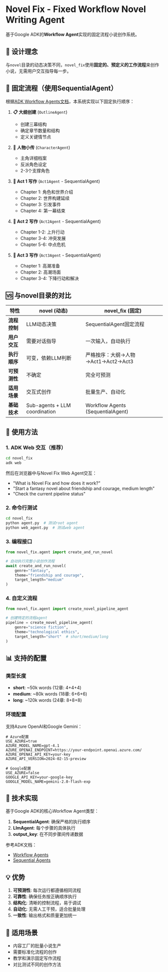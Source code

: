 # Novel Fix - Fixed Workflow Novel Writing Agent

基于Google ADK的**Workflow Agent**实现的固定流程小说创作系统。

## 🎯 设计理念

与`novel`目录的动态决策不同，`novel_fix`使用**固定的、预定义的工作流程**来创作小说，无需用户交互指导每一步。

## 🔄 固定流程（使用SequentialAgent）

根据[ADK Workflow Agents文档](https://google.github.io/adk-docs/agents/workflow-agents/)，本系统实现以下固定执行顺序：

1. **📋 大纲创建** (`OutlineAgent`)
   - 创建三幕结构
   - 确定章节数量和结构
   - 定义关键情节点

2. **👥 人物小传** (`CharacterAgent`) 
   - 主角详细档案
   - 反派角色设定
   - 2-3个支撑角色

3. **📖 Act 1 写作** (`Act1Agent` - SequentialAgent)
   - Chapter 1: 角色和世界介绍
   - Chapter 2: 世界构建延续
   - Chapter 3: 引发事件
   - Chapter 4: 第一幕结束

4. **📖 Act 2 写作** (`Act2Agent` - SequentialAgent)
   - Chapter 1-2: 上升行动
   - Chapter 3-4: 冲突发展
   - Chapter 5-6: 中点危机

5. **📖 Act 3 写作** (`Act3Agent` - SequentialAgent)
   - Chapter 1: 高潮准备
   - Chapter 2: 高潮场面
   - Chapter 3-4: 下降行动和解决

## 🆚 与novel目录的对比

| 特性 | novel (动态) | novel_fix (固定) |
|------|-------------|-----------------|
| **流程控制** | LLM动态决策 | SequentialAgent固定流程 |
| **用户交互** | 需要对话指导 | 一次输入，自动执行 |
| **执行顺序** | 可变，依赖LLM判断 | 严格按序：大纲→人物→Act1→Act2→Act3 |
| **可预测性** | 不确定 | 完全可预测 |
| **适用场景** | 交互式创作 | 批量生产、自动化 |
| **基础技术** | Sub-agents + LLM coordination | Workflow Agents (SequentialAgent) |

## 🚀 使用方法

### 1. ADK Web 交互（推荐）
```bash
cd novel_fix
adk web
```
然后在浏览器中与Novel Fix Web Agent交互：
- "What is Novel Fix and how does it work?"
- "Start a fantasy novel about friendship and courage, medium length"
- "Check the current pipeline status"

### 2. 命令行测试
```bash
cd novel_fix
python agent.py  # 测试root agent
python web_agent.py  # 测试web agent
```

### 3. 编程接口
```python
from novel_fix.agent import create_and_run_novel

# 自动执行完整小说创作流程
await create_and_run_novel(
    genre="fantasy",
    theme="friendship and courage", 
    target_length="medium"
)
```

### 4. 自定义流程
```python
from novel_fix.agent import create_novel_pipeline_agent

# 创建特定的流程agent
pipeline = create_novel_pipeline_agent(
    genre="science fiction",
    theme="technological ethics",
    target_length="short"  # short/medium/long
)
```

## 📊 支持的配置

### 类型长度
- **short**: ~50k words (12章: 4+4+4)
- **medium**: ~80k words (18章: 6+6+6) 
- **long**: ~120k words (24章: 8+8+8)

### 环境配置
支持Azure OpenAI和Google Gemini：
```env
# Azure配置
USE_AZURE=true
AZURE_MODEL_NAME=gpt-4.1
AZURE_OPENAI_ENDPOINT=https://your-endpoint.openai.azure.com/
AZURE_OPENAI_API_KEY=your-key
AZURE_API_VERSION=2024-02-15-preview

# Google配置  
USE_AZURE=false
GOOGLE_API_KEY=your-google-key
GOOGLE_MODEL_NAME=gemini-2.0-flash-exp
```

## 🔧 技术实现

基于Google ADK的核心Workflow Agent类型：

1. **SequentialAgent**: 确保严格的执行顺序
2. **LlmAgent**: 每个步骤的具体执行
3. **output_key**: 在不同步骤间传递数据

参考ADK文档：
- [Workflow Agents](https://google.github.io/adk-docs/agents/workflow-agents/)
- [Sequential Agents](https://google.github.io/adk-docs/agents/workflow-agents/sequential-agents/)

## 💡 优势

1. **可预测性**: 每次运行都遵循相同流程
2. **可靠性**: 确保任务按正确顺序执行
3. **结构化**: 清晰的控制流程，易于调试
4. **自动化**: 无需人工干预，适合批量处理
5. **一致性**: 输出格式和质量更加统一

## 🎯 适用场景

- 内容工厂的批量小说生产
- 需要标准化流程的创作
- 教学和演示固定写作流程
- 对比测试不同的创作方法 